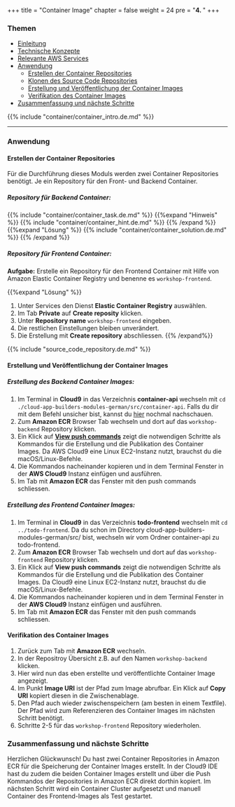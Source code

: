 +++
title = "Container Image"
chapter = false
weight = 24
pre = "<b>4. </b>"
+++

### Themen
- [Einleitung](#einleitung)
- [Technische Konzepte](#technische-konzepte)
- [Relevante AWS Services](#relevante-aws-services)
- [Anwendung](#anwendung)
    - [Erstellen der Container Repositories](#erstellen-der-container-repositories)
    - [Klonen des Source Code Repositories](#klonen-des-source-code-repositories)
    - [Erstellung und Veröffentlichung der Container Images](#erstellung-und-veröffentlichung-der-container-images)
    - [Verifikation des Container Images](#verifikation-des-container-images)
- [Zusammenfassung und nächste Schritte](#zusammenfassung-und-nächste-schritte)

{{% include "container/container_intro.de.md" %}}
___

### Anwendung
#### Erstellen der Container Repositories

Für die Durchführung dieses Moduls werden zwei Container Repositories benötigt. Je ein Repository für den Front- und Backend Container.

##### Repository für Backend Container:
{{% include "container/container_task.de.md" %}}
{{%expand "Hinweis" %}}
{{% include "container/container_hint.de.md" %}}
{{% /expand %}}
{{%expand "Lösung" %}}
{{% include "container/container_solution.de.md" %}}
{{% /expand %}}


##### Repository für Frontend Container:
**Aufgabe:**
Erstelle ein Repository für den Frontend Container mit Hilfe von Amazon Elastic Container Registry und benenne es ``workshop-frontend``.

{{%expand "Lösung" %}}
1. Unter Services den Dienst **Elastic Container Registry** auswählen.
2. Im Tab **Private** auf **Create reposity** klicken.
3. Unter **Repository name** ``workshop-frontend`` eingeben.
4. Die restlichen Einstellungen bleiben unverändert.
5. Die Erstellung mit **Create repository** abschliessen.
{{% /expand%}}

{{% include "source_code_repository.de.md" %}}


#### Erstellung und Veröffentlichung der Container Images

##### Erstellung des Backend Container Images:
1. Im Terminal in **Cloud9** in das Verzeichnis **container-api** wechseln mit ``cd ./cloud-app-builders-modules-german/src/container-api``. Falls du dir mit dem Befehl unsicher bist, kannst du [hier](https://phlow.de/magazin/terminal/datei-ordner-befehle/) nochmal nachschauen.
2. Zum **Amazon ECR** Browser Tab wechseln und dort auf das ``workshop-backend`` Repository klicken.
3. Ein Klick auf **[View push commands](/images/ecr_push.png)** zeigt die notwendigen Schritte als Kommandos für die Erstellung und die Publikation des Container Images. Da AWS Cloud9 eine Linux EC2-Instanz nutzt, brauchst du die macOS/Linux-Befehle.
4. Die Kommandos nacheinander kopieren und in dem Terminal Fenster in der **AWS Cloud9** Instanz einfügen und ausführen.
5. Im Tab mit **Amazon ECR** das Fenster mit den push commands schliessen.

##### Erstellung des Frontend Container Images:
1. Im Terminal in **Cloud9** in das Verzeichnis **todo-frontend** wechseln mit ``cd ../todo-frontend``. Da du schon im Directory cloud-app-builders-modules-german/src/ bist, wechseln wir vom Ordner container-api zu todo-frontend.
2. Zum **Amazon ECR** Browser Tab wechseln und dort auf das ``workshop-frontend`` Repository klicken.
3. Ein Klick auf **View push commands** zeigt die notwendigen Schritte als Kommandos für die Erstellung und die Publikation des Container Images. Da Cloud9 eine Linux EC2-Instanz nutzt, brauchst du die macOS/Linux-Befehle.
4. Die Kommandos nacheinander kopieren und in dem Terminal Fenster in der **AWS Cloud9** Instanz einfügen und ausführen.
5. Im Tab mit **Amazon ECR** das Fenster mit den push commands schliessen.

#### Verifikation des Container Images

1. Zurück zum Tab mit **Amazon ECR** wechseln.
2. In der Repositroy Übersicht z.B. auf den Namen ``workshop-backend`` klicken.
3. Hier wird nun das eben erstellte und veröffentlichte Container Image angezeigt.
4. Im Punkt **Image URI** ist der Pfad zum Image abrufbar. Ein Klick auf **Copy URI** kopiert diesen in die Zwischenablage.
5. Den Pfad auch wieder zwischenspeichern (am besten in einem Textfile). Der Pfad wird zum Referenzieren des Container Images im nächsten Schritt benötigt.
6. Schritte 2-5 für das ``workshop-frontend`` Repository wiederholen.

### Zusammenfassung und nächste Schritte
Herzlichen Glückwunsch! Du hast zwei Container Repositories in Amazon ECR für die Speicherung der Container Images erstellt. In der Cloud9 IDE hast du zudem die beiden Container Images erstellt und über die Push Kommandos der Repositories in Amazon ECR direkt dorthin kopiert. Im nächsten Schritt wird ein Container Cluster aufgesetzt und manuell Container des Frontend-Images als Test gestartet.
